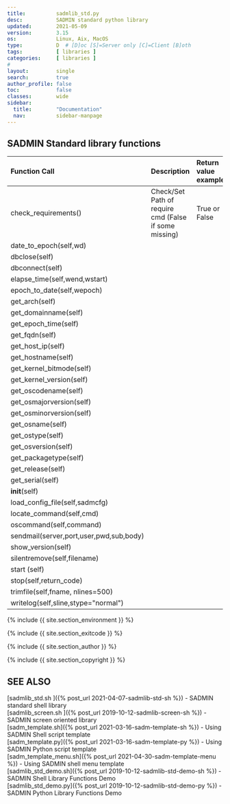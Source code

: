 ```yaml
---
title:          sadmlib_std.py
desc:           SADMIN standard python library
updated:        2021-05-09
version:        3.15
os:             Linux, Aix, MacOS
type:           D  # [D]oc [S]=Server only [C]=Client [B]oth
tags:           [ libraries ] 
categories:     [ libraries ] 
#
layout:         single
search:         true
author_profile: false
toc:            false
classes:        wide
sidebar:
  title:        "Documentation"
  nav:          sidebar-manpage
---
```


## SADMIN Standard library functions

| Function Call |   Description |  Return value example |   
| :---  | :--- | :---  |  
| check_requirements()              | Check/Set Path of require cmd (False if some missing)   | True or False |
| date_to_epoch(self,wd)            |       |       |
| dbclose(self)         |       |       |
| dbconnect(self)           |       |       |
| elapse_time(self,wend,wstart)         |       |       |
| epoch_to_date(self,wepoch)            |       |       |
| get_arch(self)            |       |       |
| get_domainname(self)          |       |       |
| get_epoch_time(self)          |       |       |
| get_fqdn(self)            |       |       |
| get_host_ip(self)         |       |       |
| get_hostname(self)          |       |       |
| get_kernel_bitmode(self)          |       |       |
| get_kernel_version(self)          |       |       |
| get_oscodename(self)          |       |       |
| get_osmajorversion(self)          |       |       |
| get_osminorversion(self)          |       |       |
| get_osname(self)          |       |       |
| get_ostype(self)          |       |       |
| get_osversion(self)           |       |       |
| get_packagetype(self)         |       |       |
| get_release(self)             |       |       |
| get_serial(self)          |       |       |
| __init__(self)            |       |       |
| load_config_file(self,sadmcfg)            |       |       |
| locate_command(self,cmd)          |       |       |
| oscommand(self,command)           |       |       |
| sendmail(server,port,user,pwd,sub,body)            |       |       |
| show_version(self)            |       |       |
| silentremove(self,filename)           |       |       |
| start (self)          |       |       |
| stop(self,return_code)            |       |       |
| trimfile(self,fname, nlines=500)          |       |       |
| writelog(self,sline,stype="normal")           |       |       |




{% include {{ site.section_environment }} %}

{% include {{ site.section_exitcode    }} %}

{% include {{ site.section_author      }} %}

{% include {{ site.section_copyright   }} %}


<a id="seealso"></a>
## SEE ALSO

[sadmlib_std.sh ]({% post_url 2021-04-07-sadmlib-std-sh %}) - SADMIN standard shell library  
[sadmlib_screen.sh ]({% post_url 2019-10-12-sadmlib-screen-sh %}) - SADMIN screen oriented library  
[sadm_template.sh]({% post_url 2021-03-16-sadm-template-sh %}) - Using SADMIN Shell script template   
[sadm_template.py]({% post_url 2021-03-16-sadm-template-py %}) - Using SADMIN Python script template    
[sadm_template_menu.sh]({% post_url 2021-04-30-sadm-template-menu %}) - Using SADMIN shell menu template   
[sadmlib_std_demo.sh]({% post_url 2019-10-12-sadmlib-std-demo-sh %}) - SADMIN Shell Library Functions Demo   
[sadmlib_std_demo.py]({% post_url 2019-10-12-sadmlib-std-demo-py %}) - SADMIN Python Library Functions Demo  


